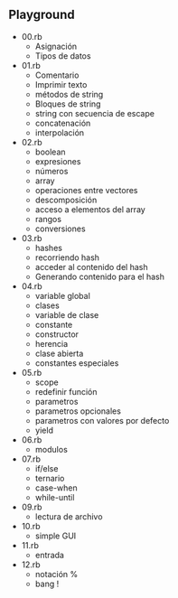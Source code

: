 ## Playground 
- 00.rb
    - Asignación
    - Tipos de datos
- 01.rb
    - Comentario
    - Imprimir texto
    - métodos de string
    - Bloques de string
    - string con secuencia de escape
    - concatenación
    - interpolación
- 02.rb 
    - boolean
    - expresiones
    - números
    - array
    - operaciones entre vectores
    - descomposición
    - acceso a elementos del array 
    - rangos
    - conversiones
- 03.rb 
    - hashes
    - recorriendo hash
    - acceder al contenido del hash
    - Generando contenido para el hash
- 04.rb
    - variable global 
    - clases
    - variable de clase
    - constante
    - constructor
    - herencia
    - clase abierta
    - constantes especiales
- 05.rb
    - scope
    - redefinir función
    - parametros
    - parametros opcionales
    - parametros con valores por defecto
    - yield
- 06.rb 
    - modulos
- 07.rb
    - if/else
    - ternario
    - case-when
    - while-until
- 09.rb 
    - lectura de archivo
- 10.rb
    - simple GUI
- 11.rb
    - entrada
- 12.rb
    - notación %
    - bang !